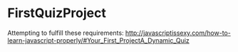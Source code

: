 FirstQuizProject
================

Attempting to fulfill these requirements:  http://javascriptissexy.com/how-to-learn-javascript-properly/#Your_First_ProjectA_Dynamic_Quiz
